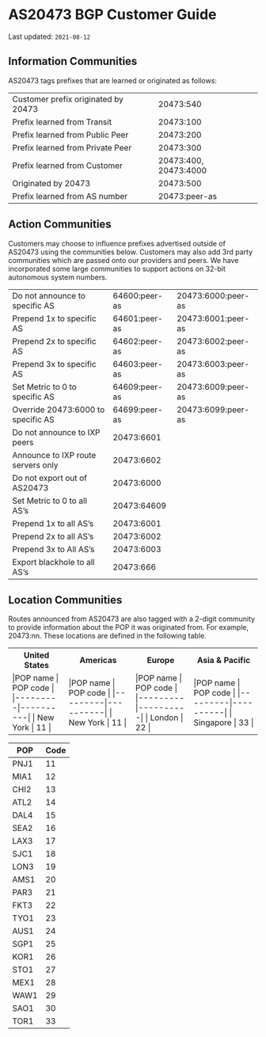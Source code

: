 # AS20473 BGP Customer Guide

Last updated: `2021-08-12`

## Information Communities

AS20473 tags prefixes that are learned or originated as follows:

|                                     |                       |
| ----------------------------------- | --------------------- |
| Customer prefix originated by 20473 | 20473:540             |
| Prefix learned from Transit         | 20473:100             |
| Prefix learned from Public Peer     | 20473:200             |
| Prefix learned from Private Peer    | 20473:300             |
| Prefix learned from Customer        | 20473:400, 20473:4000 |
| Originated by 20473                 | 20473:500             |
| Prefix learned from AS number       | 20473:peer-as         |

## Action Communities

Customers may choose to influence prefixes advertised outside of AS20473 using the communities below. Customers may also add 3rd party communities which are passed onto our providers and peers. We have incorporated some large communities to support actions on 32-bit autonomous system numbers.

|                                    |               |                    |
| ---------------------------------- | ------------- | ------------------ |
| Do not announce to specific AS     | 64600:peer-as | 20473:6000:peer-as |
| Prepend 1x to specific AS          | 64601:peer-as | 20473:6001:peer-as |
| Prepend 2x to specific AS          | 64602:peer-as | 20473:6002:peer-as |
| Prepend 3x to specific AS          | 64603:peer-as | 20473:6003:peer-as |
| Set Metric to 0 to specific AS     | 64609:peer-as | 20473:6009:peer-as |
| Override 20473:6000 to specific AS | 64699:peer-as | 20473:6099:peer-as |
| Do not announce to IXP peers       | 20473:6601    |                    |
| Announce to IXP route servers only | 20473:6602    |                    |
| Do not export out of AS20473       | 20473:6000    |                    |
| Set Metric to 0 to all AS’s        | 20473:64609   |                    |
| Prepend 1x to all AS’s             | 20473:6001    |                    |
| Prepend 2x to all AS’s             | 20473:6002    |                    |
| Prepend 3x to All AS’s             | 20473:6003    |                    |
| Export blackhole to all AS’s       | 20473:666     |                    |



## Location Communities

Routes announced from AS20473 are also tagged with a 2­-digit community to provide information about the POP it was originated from. For example, 20473:nn. These locations are defined in the following table.

<table>
<tr>
<th>United States</th><th>Americas</th><th>Europe</th><th>Asia & Pacific</th>
</tr>
<tr>
<td>
|POP name | POP code |
|---------|----------|
| New York | 11      |
</td>

<td>
|POP name | POP code |
|---------|----------|
| New York | 11      |
</td>

<td>
|POP name | POP code |
|---------|----------|
| London  | 22       |
</td>

<td>
|POP name | POP code |
|---------|----------|
| Singapore | 33      |
</td>

</tr>
</table>

| POP  | Code |
| ---- | ---- |
| PNJ1 | 11   |
| MIA1 | 12   |
| CHI2 | 13   |
| ATL2 | 14   |
| DAL4 | 15   |
| SEA2 | 16   |
| LAX3 | 17   |
| SJC1 | 18   |
| LON3 | 19   |
| AMS1 | 20   |
| PAR3 | 21   |
| FKT3 | 22   |
| TYO1 | 23   |
| AUS1 | 24   |
| SGP1 | 25   |
| KOR1 | 26   |
| STO1 | 27   |
| MEX1 | 28   |
| WAW1 | 29   |
| SAO1 | 30   |
| TOR1 | 33   |

